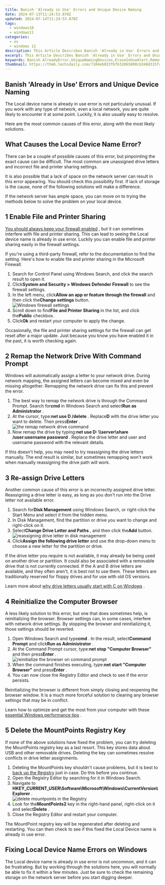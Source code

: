 ```yaml
---
title: Banish 'Already in Use' Errors and Unique Device Naming
date: 2024-07-13T11:24:53.870Z
updated: 2024-07-14T11:24:53.870Z
tags:
  - windows10
  - windows11
categories:
  - os
  - windows 11
description: This Article Describes Banish 'Already in Use' Errors and Unique Device Naming
excerpt: This Article Describes Banish 'Already in Use' Errors and Unique Device Naming
keywords: Banish AlreadyError,UniqueNamingDevices,EraseInUseAlert,RemoveDuplicateIDs,DeviceNameUniqueity,ErrorResolution,IDPinventionTips
thumbnail: https://thmb.techidaily.com/7104eb033fbf632865800cb348d315fa27012665cace64350a90155028571e6d.jpg
---
```


## Banish 'Already in Use' Errors and Unique Device Naming

 The Local device name is already in use error is not particularly unusual. If you work with any type of network, even a local network, you are quite likely to encounter it at some point. Luckily, it is also usually easy to resolve.

 Here are the most common causes of this error, along with the most likely solutions.

## What Causes the Local Device Name Error?

 There can be a couple of possible causes of this error, but pinpointing the exact cause can be difficult. The most common are unassigned drive letters and incorrect file and printer sharing settings.

 It is also possible that a lack of space on the network server can result in this error appearing. You should check this possibility first. If lack of storage is the cause, none of the following solutions will make a difference.

 If the network server has ample space, you can move on to trying the methods below to solve the problem on your local device.

## 1 Enable File and Printer Sharing

[You should always keep your firewall enabled](https://www.makeuseof.com/tag/5-reasons-use-firewall/) , but it can sometimes interfere with file and printer sharing. This can lead to seeing the Local device name is already in use error. Luckily you can enable file and printer sharing easily in the firewall settings.

 If you're using a third-party firewall, refer to the documentation to find the setting. Here's how to enable file and printer sharing in the Microsoft Firewall.

1. Search for Control Panel using Windows Search, and click the search result to open it.
2. Click**System and Security > Windows Defender Firewall** to see the firewall settings.
3. In the left menu, click**Allow an app or feature through the firewall** and then click the**Change settings** button.  
![Windows firewall settings](https://static1.makeuseofimages.com/wordpress/wp-content/uploads/2023/01/file-printer-sharing.jpg)
4. Scroll down to find**File and Printer Sharing** in the list, and click the**Public** checkbox.
5. Click**Ok** and restart your computer to apply the change.

 Occasionally, the file and printer sharing settings for the firewall can get reset after a major update. Just because you know you have enabled it in the past, it is worth checking again.

## 2 Remap the Network Drive With Command Prompt

 Windows will automatically assign a letter to your network drive. During network mapping, the assigned letters can become mixed and even be missing altogether. Remapping the network drive can fix this and prevent the error.

1. The best way to remap the network drive is through the Command Prompt. Search for**cmd** in Windows Search and select**Run as Administrator** .
2. At the cursor, type:**net use D /delete** . Replace**D** with the drive letter you want to delete. Then press**Enter** .  
![the remap network drive command](https://static1.makeuseofimages.com/wordpress/wp-content/uploads/2023/01/remap-network-drive.jpg)
3. Now remap the drive by typing:**net use D: \\\\server\\share /user:username password** . Replace the drive letter and user and username password with the relevant details.

 If this doesn't help, you may need to try reassigning the drive letters manually. The end result is similar, but sometimes remapping won't work when manually reassigning the drive path will work.

## 3 Re-assign Drive Letters

 Another common cause of this error is an incorrectly assigned drive letter. Reassigning a drive letter is easy, as long as you don't run into the Drive letter not available error.

1. Search for**Disk Management** using Windows Search, or right-click the Start Menu and select it from the hidden menu.
2. In Disk Management, find the partition or drive you want to change and right-click on it.
3. Select**Change Drive Letter and Paths** , and then click the**Add** button.  
![reassigning drive letter in disk management](https://static1.makeuseofimages.com/wordpress/wp-content/uploads/2023/01/reassign-drive-letter.jpg)
4. Click**Assign the following drive letter** and use the drop-down menu to choose a new letter for the partition or drive.

 If the drive letter you require is not available, it may already be being used on another drive or partition. It could also be associated with a removable drive that is not currently connected. If the A and B drive letters are available, and they often aren't, it is best not to use them. These letters are traditionally reserved for floppy drives and for use with old OS versions.

 Learn more about [why drive letters usually start with C on Windows](https://www.makeuseof.com/why-local-drives-windows-start-from-c/) .

## 4 Reinitialize the Computer Browser

 A less likely solution to this error, but one that does sometimes help, is reinitializing the browser. Browser settings can, in some cases, interfere with network drive settings. By stopping the browser and reinitializing it, those settings should be reverted.

1. Open Windows Search and type**cmd** . In the result, select**Command Prompt** and click**Run as Administrator** .
2. At the Command Prompt cursor, type:**net stop "Computer Browser"** and then press**Enter** .  
![reinitialize the browser on command prompt](https://static1.makeuseofimages.com/wordpress/wp-content/uploads/2023/01/reinitialize-browser.jpg)
3. When the command finishes executing, type:**net start "Computer Browser"** and press**Enter** .
4. You can now close the Registry Editor and check to see if the error persists.

 Reinitializing the browser is different from simply closing and reopening the browser window. It is a much more forceful solution to clearing any browser settings that may be in conflict.

 Learn how to optimize and get the most from your computer with these [essential Windows performance tips](https://www.makeuseof.com/tag/windows-10-faster-performance/) .

## 5 Delete the MountPoints Registry Key

 If none of the above solutions have fixed the problem, you can try deleting the MountPoints registry key as a last resort. This key stores data about USB and other removable drives. Deleting the key can sometimes resolve conflicts in drive letter assignments.

1. Deleting the MountPoints key shouldn't cause problems, but it is best to [back up the Registry](https://www.makeuseof.com/tag/backup-restore-windows-registry/) just in case. Do this before you continue.
2. Open the Registry Editor by searching for it in Windows Search.
3. Navigate to **HKEY\_CURRENT\_USER\\Software\\Microsoft\\Windows\\CurrentVersion\\Explorer** .  
![delete mountpoints in the Registry](https://static1.makeuseofimages.com/wordpress/wp-content/uploads/2023/01/delete-mountpoints.jpg)
4. Look for the**MountPoints2** key in the right-hand panel, right-click on it and select**Delete** .
5. Close the Registry Editor and restart your computer.

 The MountPoint registry key will be regenerated after deleting and restarting. You can then check to see if this fixed the Local Device name is already in use error.

## Fixing Local Device Name Errors on Windows

 The Local device name is already in use error is not uncommon, and it can be frustrating. But by working through the solutions here, you will normally be able to fix it within a few minutes. Just be sure to check the remaining storage on the network server before you start digging deeper.


<ins class="adsbygoogle"
     style="display:block"
     data-ad-format="autorelaxed"
     data-ad-client="ca-pub-7571918770474297"
     data-ad-slot="1223367746"></ins>



<ins class="adsbygoogle"
     style="display:block"
     data-ad-client="ca-pub-7571918770474297"
     data-ad-slot="8358498916"
     data-ad-format="auto"
     data-full-width-responsive="true"></ins>


